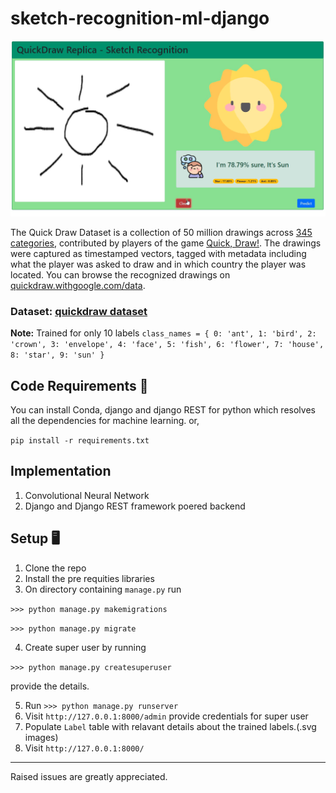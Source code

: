 # sketch-recognition-ml-django
![preview](Snapshot.png)

The Quick Draw Dataset is a collection of 50 million drawings across [345 categories](categories.txt), contributed by players of the game [Quick, Draw!](https://quickdraw.withgoogle.com). The drawings were captured as timestamped vectors, tagged with metadata including what the player was asked to draw and in which country the player was located. You can browse the recognized drawings on [quickdraw.withgoogle.com/data](https://quickdraw.withgoogle.com/data). 

### Dataset: [quickdraw dataset](https://github.com/googlecreativelab/quickdraw-dataset)
**Note:** Trained for only 10 labels
`
          class_names = {
            0: 'ant',
            1: 'bird',
            2: 'crown',
            3: 'envelope',
            4: 'face',
            5: 'fish',
            6: 'flower',
            7: 'house',
            8: 'star',
            9: 'sun'
        }
`
## Code Requirements 🦄
You can install Conda, django and django REST for python which resolves all the dependencies for machine learning.
or,

`pip install -r requirements.txt`

## Implementation 

1) Convolutional Neural Network
2) Django and Django REST framework poered backend


## Setup 🖥️

1) Clone the repo
2) Install the pre requities libraries
3) On directory containing `manage.py` run

`>>> python manage.py makemigrations`

`>>> python manage.py migrate`

4) Create super user by running

`>>> python manage.py createsuperuser`

provide the details.

5) Run `>>> python manage.py runserver`
6) Visit `http://127.0.0.1:8000/admin` provide credentials for super user
7) Populate `Label` table with relavant details about the trained labels.(.svg images)
8) Visit `http://127.0.0.1:8000/`

---
Raised issues are greatly appreciated.
